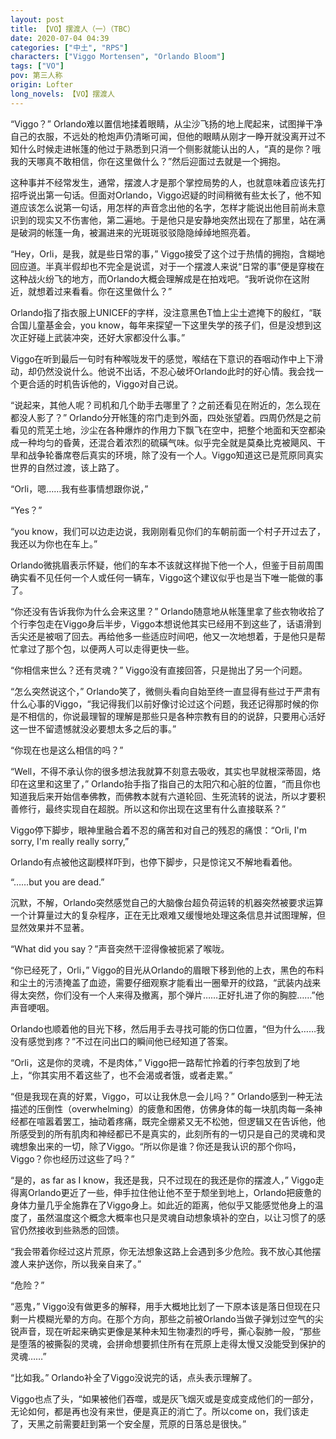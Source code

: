 ```yaml
---
layout: post
title: 【VO】摆渡人（一）（TBC）
date: 2020-07-04 04:39
categories: ["中土", "RPS"]
characters: ["Viggo Mortensen", "Orlando Bloom"]
tags: ["VO"]
pov: 第三人称
origin: Lofter
long_novels: 【VO】摆渡人
---
```


“Viggo？” Orlando难以置信地揉着眼睛，从尘沙飞扬的地上爬起来，试图掸干净自己的衣服，不远处的枪炮声仍清晰可闻，但他的眼睛从刚才一睁开就没离开过不知什么时候走进帐篷的他过于熟悉到只消一个侧影就能认出的人，“真的是你？哦我的天哪真不敢相信，你在这里做什么？”然后迎面过去就是一个拥抱。

这种事并不经常发生，通常，摆渡人才是那个掌控局势的人，也就意味着应该先打招呼说出第一句话。但面对Orlando，Viggo迟疑的时间稍微有些太长了，他不知道应该怎么说第一句话，用怎样的声音念出他的名字，怎样才能说出他目前尚未意识到的现实又不伤害他，第二遍地。于是他只是安静地突然出现在了那里，站在满是破洞的帐篷一角，被漏进来的光斑斑驳驳隐隐绰绰地照亮着。

“Hey，Orli，是我，就是些日常的事，” Viggo接受了这个过于热情的拥抱，含糊地回应道。半真半假却也不完全是说谎，对于一个摆渡人来说“日常的事”便是穿梭在这种战火纷飞的地方，而Orlando大概会理解成是在拍戏吧。“我听说你在这附近，就想着过来看看。你在这里做什么？”

Orlando指了指衣服上UNICEF的字样，没注意黑色T恤上尘土遮掩下的殷红，“联合国儿童基金会，you know，每年来探望一下这里失学的孩子们，但是没想到这次正好碰上武装冲突，还好大家都没什么事。”

Viggo在听到最后一句时有种喉咙发干的感觉，喉结在下意识的吞咽动作中上下滑动，却仍然没说什么。他说不出话，不忍心破坏Orlando此时的好心情。我会找一个更合适的时机告诉他的，Viggo对自己说。

“说起来，其他人呢？司机和几个助手去哪里了？之前还看见在附近的，怎么现在都没人影了？” Orlando分开帐篷的帘门走到外面，四处张望着。四周仍然是之前看见的荒芜土地，沙尘在各种爆炸的作用力下飘飞在空中，把整个地面和天空都染成一种均匀的昏黄，还混合着浓烈的硫磺气味。似乎完全就是莫桑比克被飓风、干旱和战争轮番席卷后真实的环境，除了没有一个人。Viggo知道这已是荒原同真实世界的自然过渡，该上路了。

“Orli，嗯……我有些事情想跟你说，”

“Yes？”

“you know，我们可以边走边说，我刚刚看见你们的车朝前面一个村子开过去了，我还以为你也在车上。”

Orlando微挑眉表示怀疑，他们的车本不该就这样抛下他一个人，但鉴于目前周围确实看不见任何一个人或任何一辆车，Viggo这个建议似乎也是当下唯一能做的事了。

“你还没有告诉我你为什么会来这里？” Orlando随意地从帐篷里拿了些衣物收拾了个行李包走在Viggo身后半步，Viggo本想说他其实已经用不到这些了，话语滑到舌尖还是被咽了回去。再给他多一些适应时间吧，他又一次地想着，于是他只是帮忙拿过了那个包，以便两人可以走得更快一些。

“你相信来世么？还有灵魂？” Viggo没有直接回答，只是抛出了另一个问题。

“怎么突然说这个，” Orlando笑了，微侧头看向自始至终一直显得有些过于严肃有什么心事的Viggo，“我记得我们以前好像讨论过这个问题，我还记得那时候的你是不相信的，你说最理智的理解是那些只是各种宗教有目的的说辞，只要用心活好这一世不留遗憾就没必要想太多之后的事。”

“你现在也是这么相信的吗？”

“Well，不得不承认你的很多想法我就算不刻意去吸收，其实也早就根深蒂固，烙印在这里和这里了，” Orlando抬手指了指自己的太阳穴和心脏的位置，“而且你也知道我后来开始信奉佛教，而佛教本就有六道轮回、生死流转的说法，所以才要积善修行，最终实现自在超脱。所以这和你出现在这里有什么直接联系？”

Viggo停下脚步，眼神里融合着不忍的痛苦和对自己的残忍的痛恨：“Orli, I'm sorry, I'm really really sorry,” 

Orlando有点被他这副模样吓到，也停下脚步，只是惊诧又不解地看着他。

“……but you are dead.”

沉默，不解，Orlando突然感觉自己的大脑像台超负荷运转的机器突然被要求运算一个计算量过大的复杂程序，正在无比艰难又缓慢地处理这条信息并试图理解，但显然效果并不显著。

“What did you say？”声音突然干涩得像被扼紧了喉咙。

“你已经死了，Orli，” Viggo的目光从Orlando的眉眼下移到他的上衣，黑色的布料和尘土的污渍掩盖了血迹，需要仔细观察才能看出一圈晕开的纹路，“武装内战来得太突然，你们没有一个人来得及撤离，那个弹片……正好扎进了你的胸腔……”他声音哽咽。

Orlando也顺着他的目光下移，然后用手去寻找可能的伤口位置，“但为什么……我没有感觉到疼？”不过在问出口的瞬间他已经知道了答案。

“Orli，这是你的灵魂，不是肉体，” Viggo把一路帮忙拎着的行李包放到了地上，“你其实用不着这些了，也不会渴或者饿，或者走累。”

“但是我现在真的好累，Viggo，可以让我休息一会儿吗？” Orlando感到一种无法描述的压倒性（overwhelming）的疲惫和困倦，仿佛身体的每一块肌肉每一条神经都在喧嚣着罢工，抽动着疼痛，既完全绷紧又无不松弛，但逻辑又在告诉他，他所感受到的所有肌肉和神经都已不是真实的，此刻所有的一切只是自己的灵魂和灵魂想象出来的一切，除了Viggo。“所以你是谁？你还是我认识的那个你吗，Viggo？你也经历过这些了吗？”

“是的，as far as I know，我还是我，只不过现在的我还是你的摆渡人，” Viggo走得离Orlando更近了一些，伸手拉住他让他不至于颓坐到地上，Orlando把疲惫的身体力量几乎全施靠在了Viggo身上。如此近的距离，他似乎又能感觉他身上的温度了，虽然温度这个概念大概率也只是灵魂自动想象填补的空白，以让习惯了的感官仍然接收到些熟悉的回馈。

“我会带着你经过这片荒原，你无法想象这路上会遇到多少危险。我不放心其他摆渡人来护送你，所以我亲自来了。”

“危险？”

“恶鬼，” Viggo没有做更多的解释，用手大概地比划了一下原本该是落日但现在只剩一片模糊光晕的方向。在那个方向，那些之前被Orlando当做子弹划过空气的尖锐声音，现在听起来确实更像是某种未知生物凄烈的呼号，撕心裂肺一般，“那些是堕落的被撕裂的灵魂，会拼命想要抓住所有在荒原上走得太慢又没能受到保护的灵魂……”

“比如我。” Orlando补全了Viggo没说完的话，点头表示理解了。

Viggo也点了头，“如果被他们吞噬，或是灰飞烟灭或是变成变成他们的一部分，无论如何，都是再也没有来世，便是真正的消亡了。所以come on，我们该走了，天黑之前需要赶到第一个安全屋，荒原的日落总是很快。”

